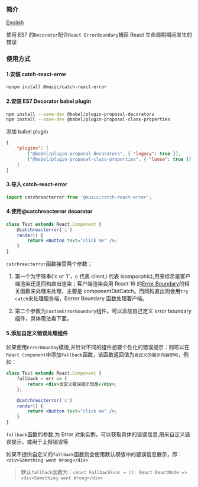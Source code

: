 ### 简介

[English](xxx.README-en.md)

使用 ES7 的`Decorator`配合`React ErrorBoundary`捕获 React 生命周期期间发生的错误

### 使用方式

#### 1.安装 catch-react-error

```sh
nenpm install @music/catch-react-error
```

#### 2.安装 ES7 Decorator babel plugin

```sh
npm install --save-dev @babel/plugin-proposal-decorators
npm install --save-dev @babel/plugin-proposal-class-properties

```

添加 babel plugin

```json
{
    "plugins": [
        ["@babel/plugin-proposal-decorators", { "legacy": true }],
        ["@babel/plugin-proposal-class-properties", { "loose": true }]
    ]
}
```

#### 3.导入 catch-react-error

```jsx
import catchreacterror from '@music/catch-react-error';
```

#### 4.使用@catchreacterror decorator

```jsx
class Test extends React.Component {
    @catchreacterror('i')
    render() {
        return <Button text="click me" />;
    }
}
```

`catchreacterror`函数接受两个参数；

1. 第一个为字符串('c or 'i'，c 代表 client,i 代表 isomporphic),用来标示是客户端渲染还是同构直出渲染；客户端渲染会用 React 16 的[Error Boundary](https://reactjs.org/blog/2017/07/26/error-handling-in-react-16.html)的相关函数来处理来处理，主要是 componentDidCatch。而同构直出则会用`try catch`来处理服务端，Eorror Boundary 函数处理客户端。

2. 第二个参数为`customErrorBoundary`组件。可以添加自己定义 error boundary 组件，具体用法看下面。

#### 5.添加自定义错误处理组件

如果使用`ErrorBounday`模版,并针对不同的组件想要个性化的错误提示：则可以在`React Component`中添加`fallback`函数，该函数返回值为`自定义的展示内容即可`，例如：

```jsx
class Test extends React.Component {
    fallback = err => {
        return <div>自定义错误提示信息</div>;
    };

    @catchreacterror('c')
    render() {
        return <Button text="click me" />;
    }
}
```

`fallback`函数的参数,为 Error 对象实例，可以获取具体的错误信息,用来自定义错误提示，或用于上报错误等

如果不提供自定义的`fallback`函数则会使用默认模版中的错误信息展示，即：`<div>Something went Wrong</div>`

> 默认`fallback`函数为：`const FallbackFunc = (): React.ReactNode => <div>Something went Wrong</div>`
